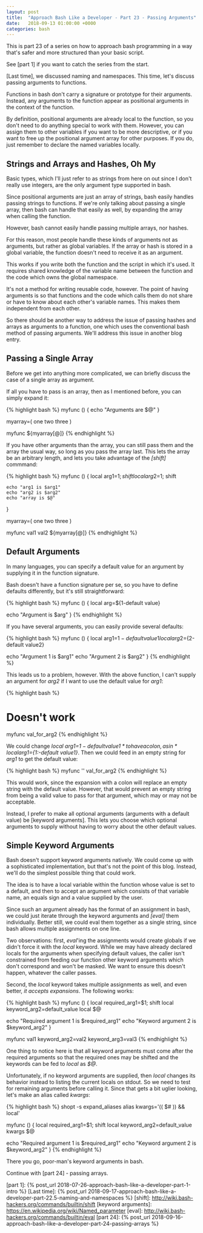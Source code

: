 ```yaml
---
layout: post
title:  "Approach Bash Like a Developer - Part 23 - Passing Arguments"
date:   2018-09-13 01:00:00 +0000
categories: bash
---
```


This is part 23 of a series on how to approach bash programming in a way
that's safer and more structured than your basic script.

See [part 1] if you want to catch the series from the start.

[Last time], we discussed naming and namespaces.  This time, let's
discuss passing arguments to functions.

Functions in bash don't carry a signature or prototype for their
arguments.  Instead, any arguments to the function appear as positional
arguments in the context of the function.

By definition, positional arguments are already local to the function,
so you don't need to do anything special to work with them.  However,
you can assign them to other variables if you want to be more
descriptive, or if you want to free up the positional argument array for
other purposes.  If you do, just remember to declare the named variables
locally.

Strings and Arrays and Hashes, Oh My
------------------------------------

Basic types, which I'll just refer to as strings from here on out since
I don't really use integers, are the only argument type supported in
bash.

Since positional arguments are just an array of strings, bash easily
handles passing strings to functions.  If we're only talking about
passing a single array, then bash can handle that easily as well, by
expanding the array when calling the function.

However, bash cannot easily handle passing multiple arrays, nor hashes.

For this reason, most people handle these kinds of arguments not as
arguments, but rather as global variables.  If the array or hash is
stored in a global variable, the function doesn't need to receive it as
an argument.

This works if you write both the function and the script in which it's
used.  It requires shared knowledge of the variable name between the
function and the code which owns the global namespace.

It's not a method for writing reusable code, however.  The point of
having arguments is so that functions and the code which calls them do
not share or have to know about each other's variable names.  This makes
them independent from each other.

So there should be another way to address the issue of passing hashes
and arrays as arguments to a function, one which uses the conventional
bash method of passing arguments.  We'll address this issue in another
blog entry.

Passing a Single Array
----------------------

Before we get into anything more complicated, we can briefly discuss the
case of a single array as argument.

If all you have to pass is an array, then as I mentioned before, you can
simply expand it:

{% highlight bash %}
myfunc () {
  echo "Arguments are $@"
}

myarray=( one two three )

myfunc ${myarray[@]}
{% endhighlight %}

If you have other arguments than the array, you can still pass them and
the array the usual way, so long as you pass the array last.  This lets
the array be an arbitrary length, and lets you take advantage of the
*[shift]* commmand:

{% highlight bash %}
myfunc () {
    local arg1=$1; shift
    local arg2=$1; shift

    echo "arg1 is $arg1"
    echo "arg2 is $arg2"
    echo "array is $@"
}

myarray=( one two three )

myfunc val1 val2 ${myarray[@]}
{% endhighlight %}

Default Arguments
-----------------

In many languages, you can specify a default value for an argument by
supplying it in the function signature.

Bash doesn't have a function signature per se, so you have to define
defaults differently, but it's still straightforward:

{% highlight bash %}
myfunc () {
  local arg=${1-default value}

  echo "Argument is $arg"
}
{% endhighlight %}

If you have several arguments, you can easily provide several defaults:

{% highlight bash %}
myfunc () {
  local arg1=${1-default value1}
  local arg2=${2-default value2}

  echo "Argument 1 is $arg1"
  echo "Argument 2 is $arg2"
}
{% endhighlight %}

This leads us to a problem, however.  With the above function, I can't
supply an argument for *arg2* if I want to use the default value for
*arg1*:

{% highlight bash %}
# Doesn't work
myfunc val_for_arg2
{% endhighlight %}

We could change *local arg1=${1-default value1}* to have a colon, as in
*local arg1=${1:-default value1}*.  Then we could feed in an empty
string for *arg1* to get the default value:

{% highlight bash %}
myfunc '' val_for_arg2
{% endhighlight %}

This would work, since the expansion with a colon will replace an empty
string with the default value.  However, that would prevent an empty
string from being a valid value to pass for that argument, which may or
may not be acceptable.

Instead, I prefer to make all optional arguments (arguments with a
default value) be [keyword arguments].  This lets you choose which
optional arguments to supply without having to worry about the other
default values.

Simple Keyword Arguments
------------------------

Bash doesn't support keyword arguments natively.  We could come up with
a sophisticated implementation, but that's not the point of this blog.
Instead, we'll do the simplest possible thing that could work.

The idea is to have a local variable within the function whose value is
set to a default, and then to accept an argument which consists of that
variable name, an equals sign and a value supplied by the user.

Since such an argument already has the format of an assignment in bash,
we could just iterate through the keyword arguments and *[eval]* them
individually.  Better still, we could eval them together as a single
string, since bash allows multiple assignments on one line.

Two observations: first, *eval*'ing the assignments would create globals
if we didn't force it with the *local* keyword.  While we may have
already declared locals for the arguments when specifying default
values, the caller isn't constrained from feeding our function other
keyword arguments which don't correspond and won't be masked.  We want
to ensure this doesn't happen, whatever the caller passes.

Second, the *local* keyword takes multiple assignments as well, and even
better, *it accepts expansions*.  The following works:

{% highlight bash %}
myfunc () {
  local required_arg1=$1; shift
  local keyword_arg2=default_value
  local $@

  echo "Required argument 1 is $required_arg1"
  echo "Keyword argument 2 is $keyword_arg2"
}

myfunc val1 keyword_arg2=val2 keyword_arg3=val3
{% endhighlight %}

One thing to notice here is that all keyword arguments must come after
the required arguments so that the required ones may be shifted and the
keywords can be fed to *local* as *$@*.

Unfortunately, if no keyword arguments are supplied, then *local*
changes its behavior instead to listing the current locals on stdout.
So we need to test for remaining arguments before calling it.  Since
that gets a bit uglier looking, let's make an alias called *kwargs*:

{% highlight bash %}
shopt -s expand_aliases
alias kwargs='(( $# )) && local'

myfunc () {
  local required_arg1=$1; shift
  local keyword_arg2=default_value
  kwargs $@

  echo "Required argument 1 is $required_arg1"
  echo "Keyword argument 2 is $keyword_arg2"
}
{% endhighlight %}

There you go, poor-man's keyword arguments in bash.

Continue with [part 24] - passing arrays.

  [part 1]:       {% post_url 2018-07-26-approach-bash-like-a-developer-part-1-intro                      %}
  [Last time]:    {% post_url 2018-09-17-approach-bash-like-a-developer-part-22.5-naming-and-namespaces   %}
  [shift]:        http://wiki.bash-hackers.org/commands/builtin/shift
  [keyword arguments]: https://en.wikipedia.org/wiki/Named_parameter
  [eval]:         http://wiki.bash-hackers.org/commands/builtin/eval
  [part 24]:      {% post_url 2018-09-16-approach-bash-like-a-developer-part-24-passing-arrays            %}
